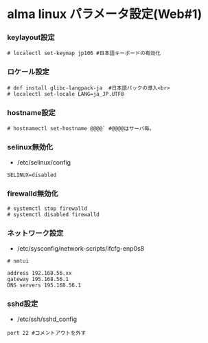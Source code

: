 # alma linux パラメータ設定(Web#1)

### keylayout設定
```shell
# localectl set-keymap jp106 #日本語キーボードの有効化
``` 
### ロケール設定
 ```shell
 # dnf install glibc-langpack-ja  #日本語パックの導入<br>
 # localectl set-locale LANG=ja_JP.UTF8
```

### hostname設定

```shell
# hostnamectl set-hostname @@@@` #@@@@はサーバ毎。
```

### selinux無効化
- /etc/selinux/config
```
SELINUX=disabled
```

### firewalld無効化
```shell
# systemctl stop firewalld
# systemctl disabled firewalld
```

### ネットワーク設定
- /etc/sysconfig/network-scripts/ifcfg-enp0s8
```shell
# nmtui
```
```
address 192.168.56.xx
gateway 195.168.56.1
DNS servers 195.168.56.1
```

### sshd設定
- /etc/ssh/sshd_config
```
port 22 #コメントアウトを外す
```

